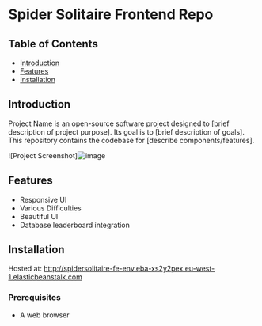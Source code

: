 # Spider Solitaire Frontend Repo
## Table of Contents

- [Introduction](#introduction)
- [Features](#features)
- [Installation](#installation)

## Introduction

Project Name is an open-source software project designed to [brief description of project purpose]. Its goal is to [brief description of goals]. This repository contains the codebase for [describe components/features].

![Project Screenshot]![image](https://github.com/Grad-Spider-Solitaire/SpiderSolitaiteFE/assets/159271028/57bb5012-a28f-4b12-8b41-acfea8a43a66)

## Features

- Responsive UI
- Various Difficulties
- Beautiful UI
- Database leaderboard integration

## Installation
Hosted at: http://spidersolitaire-fe-env.eba-xs2y2pex.eu-west-1.elasticbeanstalk.com

### Prerequisites

- A web browser

